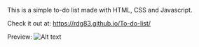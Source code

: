 This is a simple to-do list made with HTML, CSS and Javascript.

Check it out at: https://rdg83.github.io/To-do-list/

Preview:
![Alt text](master/screenshot.png?raw=true "Title")
